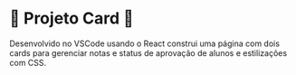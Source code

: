 <h1>🚀 Projeto Card 🚀</h1>

Desenvolvido no VSCode usando o React construi uma página com dois cards para gerenciar notas e status de aprovação de alunos e estilizações com CSS.
